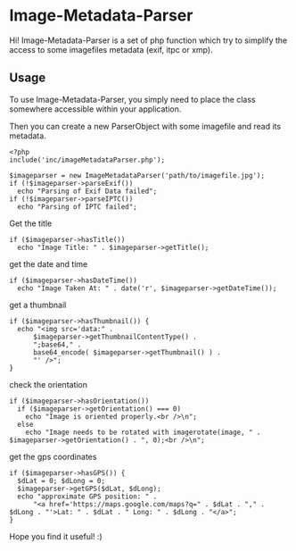 # Image-Metadata-Parser

Hi! Image-Metadata-Parser is a set of php function which try to simplify the access to some imagefiles metadata (exif, itpc or xmp).

## Usage

To use Image-Metadata-Parser, you simply need to place the class somewhere accessible within your application.

Then you can create a new ParserObject with some imagefile and read its metadata.

    <?php
    include('inc/imageMetadataParser.php');

    $imageparser = new ImageMetadataParser('path/to/imagefile.jpg');
    if (!$imageparser->parseExif())
      echo "Parsing of Exif Data failed";
    if (!$imageparser->parseIPTC())
      echo "Parsing of IPTC failed";

Get the title

    if ($imageparser->hasTitle())
      echo "Image Title: " . $imageparser->getTitle();

get the date and time

    if ($imageparser->hasDateTime())
      echo "Image Taken At: " . date('r', $imageparser->getDateTime());

get a thumbnail

    if ($imageparser->hasThumbnail()) {
      echo "<img src='data:" . 
          $imageparser->getThumbnailContentType() .
          ";base64," .
          base64_encode( $imageparser->getThumbnail() ) .
          "' />";
    }

check the orientation

    if ($imageparser->hasOrientation())
      if ($imageparser->getOrientation() === 0)
        echo "Image is oriented properly.<br />\n";
      else
        echo "Image needs to be rotated with imagerotate(image, " . $imageparser->getOrientation() . ", 0);<br />\n";

get the gps coordinates

    if ($imageparser->hasGPS()) {
      $dLat = 0; $dLong = 0;
      $imageparser->getGPS($dLat, $dLong);
      echo "approximate GPS position: " .
          "<a href='https://maps.google.com/maps?q=" . $dLat . "," . $dLong . "'>Lat: " . $dLat . " Long: " . $dLong . "</a>";
    }

Hope you find it useful! :)
